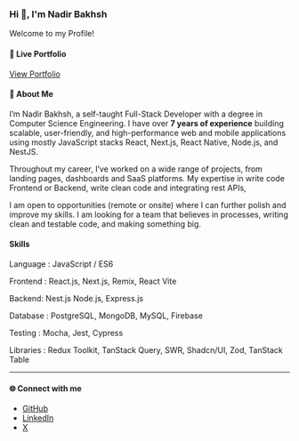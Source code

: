 <h3>Hi 👋, I'm Nadir Bakhsh</h3>

Welcome to my Profile!

#### 🚀 Live Portfolio
[View Portfolio](https://nadir-bakhsh.vercel.app/)

#### 🌟 About Me
I’m Nadir Bakhsh, a self-taught Full-Stack Developer with a degree in Computer Science Engineering.
I have over **7 years of experience** building scalable, user-friendly, and high-performance web and mobile applications using mostly JavaScript stacks React, Next.js, React Native, Node.js, and NestJS.

Throughout my career, I’ve worked on a wide range of projects, from landing pages, dashboards and SaaS platforms. My expertise in write code Frontend or Backend, write clean code and integrating rest APIs,

I am open to opportunities (remote or onsite) where I can further polish and improve my skills. I am looking for a team that believes in processes, writing clean and testable code, and making something big. 


#### Skills
<p> 
Language	: 	JavaScript / ES6 
</p>
<p> 
Frontend	:	React.js, Next.js, Remix, React Vite
</p> 
<p> 
Backend: Nest.js Node.js, Express.js
</p> 
<p> 
Database	: 	PostgreSQL, MongoDB, MySQL, Firebase
</p> 
<p> 
Testing		: 	Mocha, Jest, Cypress
</p> 
<p> 
Libraries	: 	Redux Toolkit, TanStack Query, SWR, Shadcn/UI, Zod, TanStack Table
</p> 


---

#### 🌐 Connect with me
- [GitHub](https://github.com/NadirBakhsh)
- [LinkedIn](https://www.linkedin.com/in/nadir-bakhsh-39807413a/)
- [X](https://x.com/NadirBatti)

